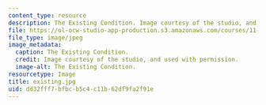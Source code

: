 ```yaml
---
content_type: resource
description: The Existing Condition. Image courtesy of the studio, and used with permission.
file: https://ol-ocw-studio-app-production.s3.amazonaws.com/courses/11-945-springfield-studio-spring-2004/dd32fff7bfbcb5c4c11b62df9fa2f91e_existing.jpg
file_type: image/jpeg
image_metadata:
  caption: The Existing Condition.
  credit: Image courtesy of the studio, and used with permission.
  image-alt: The Existing Condition.
resourcetype: Image
title: existing.jpg
uid: dd32fff7-bfbc-b5c4-c11b-62df9fa2f91e
---
```

